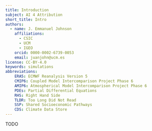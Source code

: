 ```yaml
---
title: Introduction
subject: AI 4 Attribution
short_title: Intro
authors:
  - name: J. Emmanuel Johnson
    affiliations:
      - CSIC
      - UCM
      - IGEO
    orcid: 0000-0002-6739-0053
    email: juanjohn@ucm.es
license: CC-BY-4.0
keywords: simulations
abbreviations:
    ERA5: ECMWF Reanalysis Version 5
    CMIP6: Coupled Model Intercomparison Project Phase 6
    AMIP6: Atmospherical Model Intercomparison Project Phase 6
    PDEs: Partial Differential Equations
    RHS: Right Hand Side
    TLDR: Too Long Did Not Read
    SSP: Shared Socioeconomic Pathways
    CDS: Climate Data Store
---
```


TODO